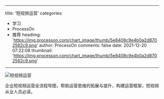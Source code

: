 
---
title: '短视频运营'
categories: 
 - 学习
 - ProcessOn
 - 推荐
headimg: 'https://img.processon.com/chart_image/thumb/5e8408c9e4b0a2d8702562c9.png'
author: ProcessOn
comments: false
date: 2021-12-20 07:22:08
thumbnail: 'https://img.processon.com/chart_image/thumb/5e8408c9e4b0a2d8702562c9.png'
---

<div>   
<img class="thumb" alt="短视频运营" src="https://img.processon.com/chart_image/thumb/5e8408c9e4b0a2d8702562c9.png" referrerpolicy="no-referrer">
<p>企业短视频运营全流程导图，帮助运营思维的拓展与提升，构建运营框架，短视频从业人员必读。</p>  
</div>
            